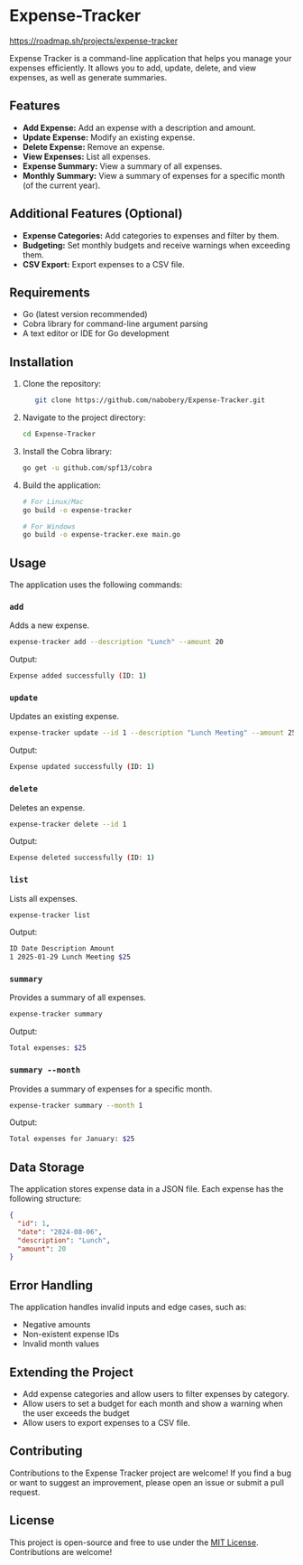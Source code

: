 # Expense-Tracker

https://roadmap.sh/projects/expense-tracker

Expense Tracker is a command-line application that helps you manage your expenses efficiently. It allows you to add, update, delete, and view expenses, as well as generate summaries.

## Features

- **Add Expense:** Add an expense with a description and amount.
- **Update Expense:** Modify an existing expense.
- **Delete Expense:** Remove an expense.
- **View Expenses:** List all expenses.
- **Expense Summary:** View a summary of all expenses.
- **Monthly Summary:** View a summary of expenses for a specific month (of the current year).

## Additional Features (Optional)

- **Expense Categories:** Add categories to expenses and filter by them.
- **Budgeting:** Set monthly budgets and receive warnings when exceeding them.
- **CSV Export:** Export expenses to a CSV file.

## Requirements

- Go (latest version recommended)
- Cobra library for command-line argument parsing
- A text editor or IDE for Go development

## Installation

1. Clone the repository:

   ```bash
      git clone https://github.com/nabobery/Expense-Tracker.git
   ```

2. Navigate to the project directory:

   ```bash
   cd Expense-Tracker
   ```

3. Install the Cobra library:

   ```bash
   go get -u github.com/spf13/cobra
   ```

4. Build the application:

   ```bash
   # For Linux/Mac
   go build -o expense-tracker

   # For Windows
   go build -o expense-tracker.exe main.go
   ```

## Usage

The application uses the following commands:

### `add`

Adds a new expense.

```bash
expense-tracker add --description "Lunch" --amount 20
```

Output:

```bash
Expense added successfully (ID: 1)
```

### `update`

Updates an existing expense.

```bash
expense-tracker update --id 1 --description "Lunch Meeting" --amount 25
```

Output:

```bash
Expense updated successfully (ID: 1)
```

### `delete`

Deletes an expense.

```bash
expense-tracker delete --id 1
```

Output:

```bash
Expense deleted successfully (ID: 1)
```

### `list`

Lists all expenses.

```bash
expense-tracker list
```

Output:

```bash
ID Date Description Amount
1 2025-01-29 Lunch Meeting $25
```

### `summary`

Provides a summary of all expenses.

```bash
expense-tracker summary
```

Output:

```bash
Total expenses: $25
```

### `summary --month`

Provides a summary of expenses for a specific month.

```bash
expense-tracker summary --month 1
```

Output:

```bash
Total expenses for January: $25
```

## Data Storage

The application stores expense data in a JSON file. Each expense has the following structure:

```json
{
  "id": 1,
  "date": "2024-08-06",
  "description": "Lunch",
  "amount": 20
}
```

## Error Handling

The application handles invalid inputs and edge cases, such as:

- Negative amounts
- Non-existent expense IDs
- Invalid month values

## Extending the Project

- Add expense categories and allow users to filter expenses by category.
- Allow users to set a budget for each month and show a warning when the user exceeds the budget
- Allow users to export expenses to a CSV file.

## Contributing

Contributions to the Expense Tracker project are welcome! If you find a bug or want to suggest an improvement, please open an issue or submit a pull request.

## License

This project is open-source and free to use under the [MIT License](LICENSE). Contributions are welcome!
